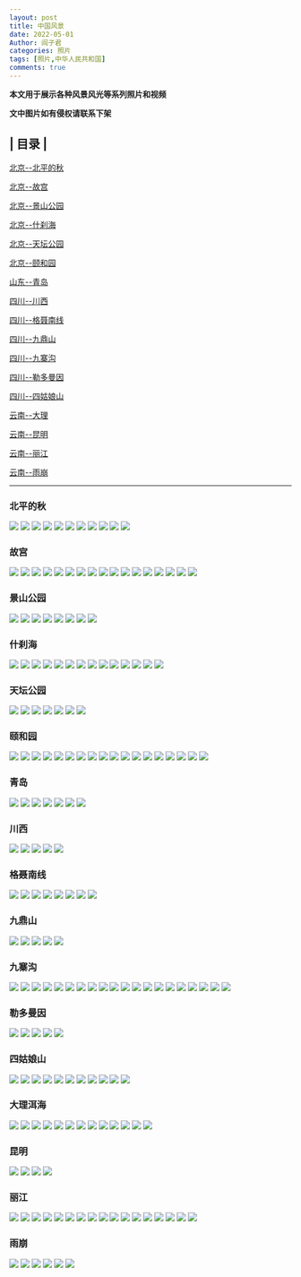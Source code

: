 ```yaml
---
layout: post
title: 中国风景
date: 2022-05-01
Author: 阎子君
categories: 照片
tags: [照片,中华人民共和国]
comments: true
---
```


**本文用于展示各种风景风光等系列照片和视频**

**文中图片如有侵权请联系下架**

## | 目录 |

[北京--北平的秋](#北平的秋)

[北京--故宫](#故宫)

[北京--景山公园](#景山公园)

[北京--什刹海](#什刹海)

[北京--天坛公园](#天坛公园)

[北京--颐和园](#颐和园)

[山东--青岛](#青岛)

[四川--川西](#川西)

[四川--格聂南线](#格聂南线)

[四川--九鼎山](#九鼎山)

[四川--九寨沟](#九寨沟)

[四川--勒多曼因](#勒多曼因)

[四川--四姑娘山](#四姑娘山)

[云南--大理](#大理洱海)

[云南--昆明](#昆明)

[云南--丽江](#丽江)

[云南--雨崩](#雨崩)

---

### <span id="jump">北平的秋</span>

<img src="/images/Pictures/29.webp"/>

<img src="/images/Pictures/30.webp"/>

<img src="/images/Pictures/31.webp"/>

<img src="/images/Pictures/32.webp"/>

<img src="/images/Pictures/33.webp"/>

<img src="/images/Pictures/34.webp"/>

<img src="/images/Pictures/35.webp"/>

<img src="/images/Pictures/36.webp"/>

<img src="/images/Pictures/37.webp"/>

<img src="/images/Pictures/38.webp"/>

<img src="/images/Pictures/39.webp"/>

### <span id="jump">故宫</span>

<img src="/images/Pictures/40.webp"/>

<img src="/images/Pictures/41.webp"/>

<img src="/images/Pictures/42.webp"/>

<img src="/images/Pictures/43.webp"/>

<img src="/images/Pictures/351.webp"/>

<img src="/images/Pictures/352.webp"/>

<img src="/images/Pictures/353.webp"/>

<img src="/images/Pictures/354.webp"/>

<img src="/images/Pictures/355.webp"/>

<img src="/images/Pictures/356webp"/>

<img src="/images/Pictures/357.webp"/>

<img src="/images/Pictures/358.webp"/>

<img src="/images/Pictures/359.webp"/>

<img src="/images/Pictures/360.webp"/>

<img src="/images/Pictures/361.webp"/>

<img src="/images/Pictures/362.webp"/>

<img src="/images/Pictures/363.webp"/>

### <span id="jump">景山公园</span>

<img src="/images/Pictures/364.webp"/>

<img src="/images/Pictures/365.webp"/>

<img src="/images/Pictures/366.webp"/>

<img src="/images/Pictures/367.webp"/>

<img src="/images/Pictures/368.webp"/>

<img src="/images/Pictures/369.webp"/>

<img src="/images/Pictures/370.webp"/>

<img src="/images/Pictures/371.webp"/>

### <span id="jump">什刹海</span>

<img src="/images/Pictures/1.jpeg"/>

<img src="/images/Pictures/2.jpeg"/>

<img src="/images/Pictures/3.jpeg"/>

<img src="/images/Pictures/4.jpeg"/>

<img src="/images/Pictures/5.jpeg"/>

<img src="/images/Pictures/6.jpeg"/>

<img src="/images/Pictures/7.jpeg"/>

<img src="/images/Pictures/8.jpeg"/>

<img src="/images/Pictures/287.webp"/>

<img src="/images/Pictures/288.webp"/>

<img src="/images/Pictures/289.webp"/>

<img src="/images/Pictures/290.webp"/>

<img src="/images/Pictures/291.webp"/>

<img src="/images/Pictures/292.webp"/>

### <span id="jump">天坛公园</span>

<img src="/images/Pictures/49.webp"/>

<img src="/images/Pictures/50.webp"/>

<img src="/images/Pictures/51.webp"/>

<img src="/images/Pictures/52.webp"/>

<img src="/images/Pictures/53.webp"/>

<img src="/images/Pictures/54.webp"/>

<img src="/images/Pictures/55.webp"/>

### <span id="jump">颐和园</span>

<img src="/images/Pictures/93.webp"/>

<img src="/images/Pictures/94.webp"/>

<img src="/images/Pictures/170.webp"/>

<img src="/images/Pictures/171.webp"/>

<img src="/images/Pictures/172.webp"/>

<img src="/images/Pictures/173.webp"/>

<img src="/images/Pictures/174.webp"/>

<img src="/images/Pictures/175.webp"/>

<img src="/images/Pictures/176.webp"/>

<img src="/images/Pictures/177.webp"/>

<img src="/images/Pictures/178.webp"/>

<img src="/images/Pictures/179.webp"/>

<img src="/images/Pictures/180.webp"/>

<img src="/images/Pictures/181.webp"/>

<img src="/images/Pictures/182.webp"/>

<img src="/images/Pictures/183.webp"/>

<img src="/images/Pictures/184.webp"/>

<img src="/images/Pictures/185.webp"/>

### <span id="jump">青岛</span>

<img src="/images/Pictures/260.webp"/>

<img src="/images/Pictures/261.webp"/>

<img src="/images/Pictures/262.webp"/>

<img src="/images/Pictures/263.webp"/>

<img src="/images/Pictures/264.webp"/>

<img src="/images/Pictures/265.webp"/>

<img src="/images/Pictures/266.webp"/>

### <span id="jump">川西</span>

<img src="/images/Pictures/338.webp"/>

<img src="/images/Pictures/339.webp"/>

<img src="/images/Pictures/340.webp"/>

<img src="/images/Pictures/341.webp"/>

<img src="/images/Pictures/342.webp"/>

### <span id="jump">格聂南线</span>

<img src="/images/Pictures/343.webp"/>

<img src="/images/Pictures/344.webp"/>

<img src="/images/Pictures/345.webp"/>

<img src="/images/Pictures/346.webp"/>

<img src="/images/Pictures/347.webp"/>

<img src="/images/Pictures/348.webp"/>

<img src="/images/Pictures/349.webp"/>

<img src="/images/Pictures/350.webp"/>

### <span id="jump">九鼎山</span>

<img src="/images/Pictures/101.webp"/>

<img src="/images/Pictures/102.webp"/>

<img src="/images/Pictures/103.webp"/>

<img src="/images/Pictures/104.webp"/>

<img src="/images/Pictures/105.webp"/>

### <span id="jump">九寨沟</span>

<img src="/images/Pictures/204.webp"/>

<img src="/images/Pictures/205.webp"/>

<img src="/images/Pictures/206.webp"/>

<img src="/images/Pictures/207.webp"/>

<img src="/images/Pictures/208.webp"/>

<img src="/images/Pictures/209.webp"/>

<img src="/images/Pictures/210.webp"/>

<img src="/images/Pictures/211.webp"/>

<img src="/images/Pictures/212.webp"/>

<img src="/images/Pictures/213.webp"/>

<img src="/images/Pictures/214.webp"/>

<img src="/images/Pictures/215.webp"/>

<img src="/images/Pictures/216.webp"/>

<img src="/images/Pictures/253.webp"/>

<img src="/images/Pictures/254.webp"/>

<img src="/images/Pictures/255.webp"/>

<img src="/images/Pictures/256.webp"/>

<img src="/images/Pictures/257.webp"/>

<img src="/images/Pictures/258.webp"/>

<img src="/images/Pictures/259.webp"/>

### <span id="jump">勒多曼因</span>

<img src="/images/Pictures/217.webp"/>

<img src="/images/Pictures/218.webp"/>

<img src="/images/Pictures/219.webp"/>

<img src="/images/Pictures/220.webp"/>

<img src="/images/Pictures/221.webp"/>

### <span id="jump">四姑娘山</span>

<img src="/images/Pictures/233.webp"/>

<img src="/images/Pictures/234.webp"/>

<img src="/images/Pictures/235.webp"/>

<img src="/images/Pictures/236.webp"/>

<img src="/images/Pictures/237.webp"/>

<img src="/images/Pictures/238.webp"/>

<img src="/images/Pictures/239.webp"/>

<img src="/images/Pictures/240.webp"/>

<img src="/images/Pictures/241.webp"/>

<img src="/images/Pictures/242.webp"/>

<img src="/images/Pictures/243.webp"/>

### <span id="jump">大理洱海</span>

<img src="/images/Pictures/305.webp"/>

<img src="/images/Pictures/306.webp"/>

<img src="/images/Pictures/307.webp"/>

<img src="/images/Pictures/308.webp"/>

<img src="/images/Pictures/309.webp"/>

<img src="/images/Pictures/310.webp"/>

<img src="/images/Pictures/311.webp"/>

<img src="/images/Pictures/312.webp"/>

<img src="/images/Pictures/313.webp"/>

<img src="/images/Pictures/314.webp"/>

<img src="/images/Pictures/315.webp"/>

<img src="/images/Pictures/316.webp"/>

<img src="/images/Pictures/317.webp"/>

### <span id="jump">昆明</span>

<img src="/images/Pictures/301.webp"/>

<img src="/images/Pictures/302.webp"/>

<img src="/images/Pictures/303.webp"/>

<img src="/images/Pictures/304.webp"/>

### <span id="jump">丽江</span>

<img src="/images/Pictures/318.webp"/>

<img src="/images/Pictures/319.webp"/>

<img src="/images/Pictures/320.webp"/>

<img src="/images/Pictures/321.webp"/>

<img src="/images/Pictures/322.webp"/>

<img src="/images/Pictures/323.webp"/>

<img src="/images/Pictures/324.webp"/>

<img src="/images/Pictures/325.webp"/>

<img src="/images/Pictures/326.webp"/>

<img src="/images/Pictures/327.webp"/>

<img src="/images/Pictures/328.webp"/>

<img src="/images/Pictures/329.webp"/>

<img src="/images/Pictures/330.webp"/>

<img src="/images/Pictures/331.webp"/>

<img src="/images/Pictures/332.webp"/>

<img src="/images/Pictures/333.webp"/>

<img src="/images/Pictures/334.webp"/>

### <span id="jump">雨崩</span>

<img src="/images/Pictures/227.webp"/>

<img src="/images/Pictures/228.webp"/>

<img src="/images/Pictures/229.webp"/>

<img src="/images/Pictures/230.webp"/>

<img src="/images/Pictures/231.webp"/>

<img src="/images/Pictures/232.webp"/>
